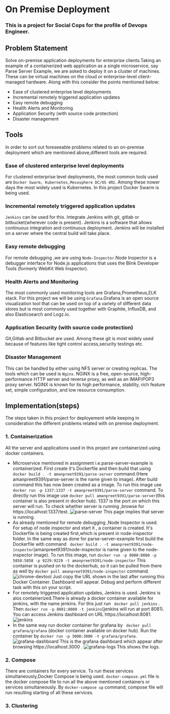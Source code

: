 # On Premise Deployment
### This is a project for Social Cops for the profile of Devops Engineer.
## Problem Statement
Solve on-premise application deployments for enterprise clients.Taking an example of a containerized web application as a single microservice, say Parse Server Example, we are asked to deploy it on a cluster of machines. These can be virtual machines on the 
cloud or enterprise-level client-managed hardware. Along with this consider the points mentioned below:
* Ease of clustered enterprise level deployments
* Incremental remotely triggered application updates
* Easy remote debugging
* Health Alerts and Monitoring
* Application Security (with source code protection)
* Disaster management
## Tools
In order to sort out foreseeable problems related to an on-premise deployment which are mentioned above,different tools are required.
###  Ease of clustered enterprise level deployments
For clustered enterprise level deployments, the most common tools used are `Docker Swarm, Kubernetes,Mesosphere DC/OS `etc. Among these nower 
days the most widely used is Kubernetes. In this project Docker Swarm is being used.

### Incremental remotely triggered application updates
`Jenkins` can be used for this. Integrate Jenkins with git, gitlab or bitbucket(wherever code is present). Jenkins is a software that 
allows continuous integration and continuous deployment. Jenkins will be installed on a server where the central build will take place. 
### Easy remote debugging
For remote debugging ,we are using `Node-Inspector`.Node Inspector is a debugger interface for Node.js applications that uses the 
Blink Developer Tools (formerly WebKit Web Inspector).
### Health Alerts and Monitoring
The most commonly used monitoring tools are Grafana,Prometheus,ELK stack. For this project we will be using `Grafana`.Grafana is an
open source visualization tool that can be used on top of a variety of different data stores but is most commonly used together
with Graphite, InfluxDB, and also Elasticsearch and Logz.io.
### Application Security (with source code protection)
Git,Gitlab and Bitbucket are used. Among these git is most widely used because of features like tight control access,security testings etc.
### Disaster Management
This can be handled by either using NFS server or creating replicas. The tools which can be used is `Nginx`. NGINX is a free, open-source, 
high-performance HTTP server and reverse proxy, as well as an IMAP/POP3 proxy server. NGINX is known for its high performance, stability, rich feature set, simple configuration, and low resource consumption.
## Implementation(steps)
The steps taken in this project for deployement while keeping in consideration the different problems related with on premise deployment.
### 1. Containerization
All the server and applications used in this project are containerized using docker containers. 
* Microservice mentioned in assignment i.e.parse-server-example is containerized. First create it's Dockerfile and then build that using
`docker build . -t amanpreet9391/parse-server` command.(Here amanpreet9391/parse-server is the name given to image). After build command 
this has now been created as a image. To run this image use `docker run -p 1337:1337 -t amanpreet9391/parse-server` command. 
To directly run this image use `docker pull amanpreet9391/parse-server`(this container is also present in docker hub). 1337 is the
port on which this server will run. To check whether server is running ,browse for https://localhost:1337/test. 
![parse-server](https://user-images.githubusercontent.com/25201552/52538270-b82fde80-2d96-11e9-8998-db7d7ed0b98e.png)
This page implies that server is running.
* As already mentioned for remote debugging ,Node Inspector is used. For setup of node inspector and start it , a container is created.
It's Dockerfile is being created first,which is present in node-inspector folder. In the same way as done for parse-server-example
first build the Dockerfile with command ` docker build . -t amanpreet9391/node-inspector`(amanpreet9391/node-inspector is name given
to the node-inspector image). To run this image, run `docker run -p 8080:8080 -p 5858:5858 -p 9229:9229 -t amanpreet9391/node-inspector`
This container is pushed on to the dockerhub, so it can be pulled from there as well by `docker pull amanpreet9391/node-inspector` command.
![chrome-devtool](https://user-images.githubusercontent.com/25201552/52538385-f974be00-2d97-11e9-8b16-18cc8fc5b947.png)
Just copy the URL shown in the last after running this Docker Container. Dashboard will appear. Debug and perform different task 
with this on your script.
* For remotely triggered application updates, Jenkins is used. Jenkins is alos containerized.There is already a docker container available for jenkins, with the name jenkins. For this just run ` docker pull jenkins` .  Then `docker run -p 8081:8080 -t jenkins`(jenkins will run at port 8081). You can access Jenkins dashboard on URL https://localhost:8081.
![jenkins](https://user-images.githubusercontent.com/25201552/52538524-d1865a00-2d99-11e9-861c-548c84f6a350.png)
* In the same way run docker container for grafana by ` docker pull grafana/grafana` (docker container available on docker hub).
Run the container by `docker run -p 3000:3000 -t grafana/grafana`.
![grafana-dashboard](https://user-images.githubusercontent.com/25201552/52538586-6c7f3400-2d9a-11e9-9324-88e35cb11ed9.png)
This is the grafana dashboard which appear after browsing https://localhost:3000 .
![grafana-logs](https://user-images.githubusercontent.com/25201552/52538606-a819fe00-2d9a-11e9-9ab8-d4bb078f52fe.png)
This shows the logs.
### 2. Compose
There are containers for every service. To run these services simultaneously,Docker Compose is being used. `docker-compose.yml` file is the docker compose file to run all the above mentioned containers or services simultaneously. By `docker-compose up` command, compose file will run resulting starting of all these services.
### 3. Clustering

